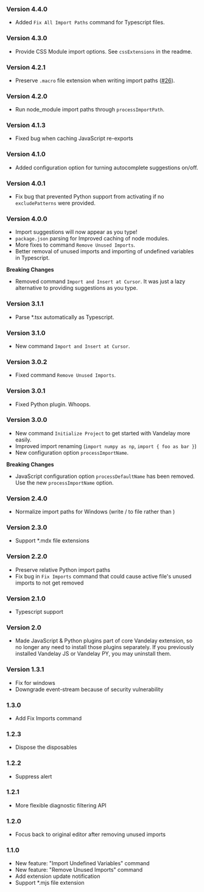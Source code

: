 ### Version 4.4.0
- Added `Fix All Import Paths` command for Typescript files.

### Version 4.3.0
- Provide CSS Module import options. See `cssExtensions` in the readme.

### Version 4.2.1
- Preserve `.macro` file extension when writing import paths ([#26](https://github.com/ericbiewener/vscode-vandelay/issues/26)).

### Version 4.2.0
- Run node_module import paths through `processImportPath`.

### Version 4.1.3
- Fixed bug when caching JavaScript re-exports

### Version 4.1.0
- Added configuration option for turning autocomplete suggestions on/off.

### Version 4.0.1
- Fix bug that prevented Python support from activating if no `excludePatterns` were provided.

### Version 4.0.0
- Import suggestions will now appear as you type!
- `package.json` parsing for Improved caching of node modules.
- More fixes to command `Remove Unused Imports`.
- Better removal of unused imports and importing of undefined variables in Typescript.

**Breaking Changes**
- Removed command `Import and Insert at Cursor`. It was just a lazy alternative to providing suggestions as you type.

### Version 3.1.1
- Parse *.tsx automatically as Typescript.

### Version 3.1.0
- New command `Import and Insert at Cursor`.

### Version 3.0.2
- Fixed command `Remove Unused Imports`.

### Version 3.0.1
- Fixed Python plugin. Whoops.

### Version 3.0.0
- New command `Initialize Project` to get started with Vandelay more easily.
- Improved import renaming (`import numpy as np`, `import { foo as bar }`)
- New configuration option `processImportName`.

**Breaking Changes**
- JavaScript configuration option `processDefaultName` has been removed. Use the new `processImportName` option.

### Version 2.4.0
- Normalize import paths for Windows (write / to file rather than \)

### Version 2.3.0
- Support *.mdx file extensions

### Version 2.2.0
- Preserve relative Python import paths
- Fix bug in `Fix Imports` command that could cause active file's unused imports to not get removed

### Version 2.1.0
- Typescript support

### Version 2.0
- Made JavaScript & Python plugins part of core Vandelay extension, so no longer any need to install
  those plugins separately. If you previously installed Vandelay JS or Vandelay PY, you may
  uninstall them.

### Version 1.3.1
- Fix for windows
- Downgrade event-stream because of security vulnerability

### 1.3.0
- Add Fix Imports command

### 1.2.3
- Dispose the disposables

### 1.2.2
- Suppress alert

### 1.2.1
- More flexible diagnostic filtering API

### 1.2.0
- Focus back to original editor after removing unused imports

### 1.1.0
- New feature: "Import Undefined Variables" command
- New feature: "Remove Unused Imports" command
- Add extension update notification
- Support *.mjs file extension
